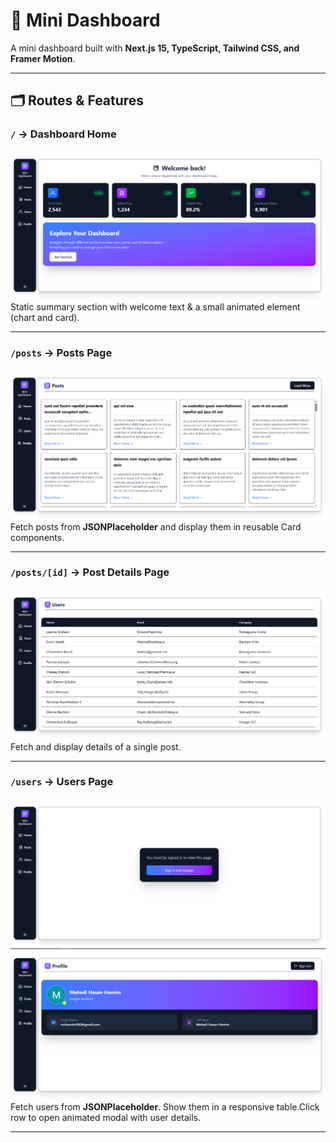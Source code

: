 # 🚀 Mini Dashboard

A mini dashboard built with **Next.js 15, TypeScript, Tailwind CSS, and Framer Motion**.

---

## 🗂️ Routes & Features

### `/` → Dashboard Home  
![Dashboard Home](./public/screenshots/mi1.png)  
Static summary section with welcome text & a small animated element (chart and card).

---

### `/posts` → Posts Page  
![Posts Page](./public/screenshots/mi2.png)  
Fetch posts from **JSONPlaceholder** and display them in reusable Card components.  

---

### `/posts/[id]` → Post Details Page  
![Post Details](./public/screenshots/mi3.png)  
Fetch and display details of a single post.  

---

### `/users` → Users Page  
![Users Page](./public/screenshots/mi4.png)
![Users Page](./public/screenshots/mi5.png)
Fetch users from **JSONPlaceholder**. Show them in a responsive table.Click row to open animated modal with user details.  

---
